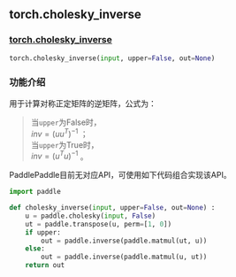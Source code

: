 ## torch.cholesky_inverse
### [torch.cholesky_inverse](https://pytorch.org/docs/stable/generated/torch.cholesky_inverse.html?highlight=cholesky_inverse#torch.cholesky_inverse)
```python
torch.cholesky_inverse(input, upper=False, out=None)
```

###  功能介绍
用于计算对称正定矩阵的逆矩阵，公式为：   
> 当`upper`为False时，  
> $inv=(uu^T)^{-1}$ ；  
> 当`upper`为True时，  
> $inv=(u^Tu)^{-1}$ 。  


PaddlePaddle目前无对应API，可使用如下代码组合实现该API。

```python
import paddle

def cholesky_inverse(input, upper=False, out=None) :
    u = paddle.cholesky(input, False)
    ut = paddle.transpose(u, perm=[1, 0])
    if upper:
        out = paddle.inverse(paddle.matmul(ut, u))
    else:
        out = paddle.inverse(paddle.matmul(u, ut))
    return out
```